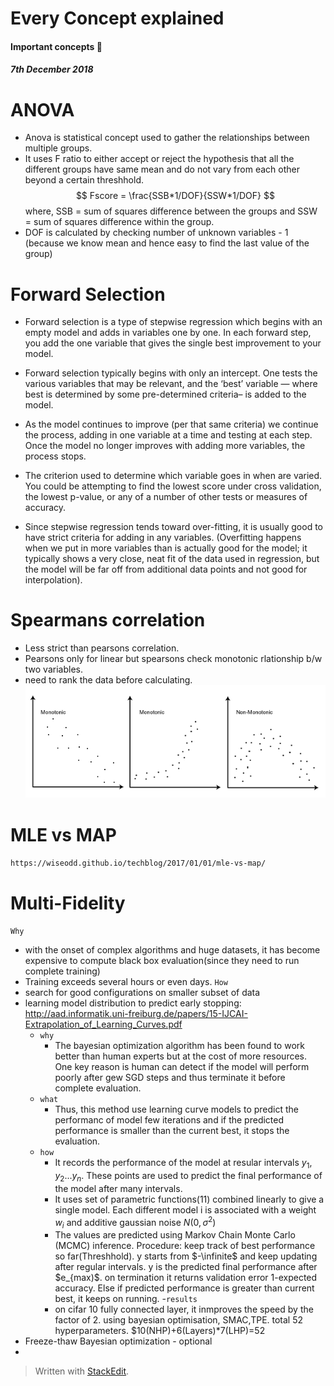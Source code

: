 
# Every Concept explained

#### Important concepts :thought_balloon: 

##### 7th December 2018

# ANOVA
- Anova is statistical concept used to gather the relationships between multiple groups. 
- It uses F ratio to either accept or reject the hypothesis that all the different groups have same mean and do not vary from each other beyond a certain threshhold.
$$ Fscore = \frac{SSB*1/DOF}{SSW*1/DOF} $$
where, SSB = sum of squares difference between the groups and SSW = sum of squares difference within the group.
- DOF is calculated by checking number of unknown variables - 1 (because we know mean and hence easy to find the last value of the group)

# Forward Selection
- Forward selection is a type of stepwise regression which begins with an empty model and adds in variables one by one. In each forward step, you add the one variable that gives the single best improvement to your model.
- Forward selection typically begins with only an intercept. One tests the various variables that may be relevant, and the ‘best’ variable — where best is determined by some pre-determined criteria– is added to the model.

- As the model continues to improve (per that same criteria) we continue the process, adding in one variable at a time and testing at each step. Once the model no longer improves with adding more variables, the process stops.

- The criterion used to determine which variable goes in when are varied. You could be attempting to find the lowest score under cross validation, the lowest p-value, or any of a number of other tests or measures of accuracy.

- Since stepwise regression tends toward over-fitting, it is usually good to have strict criteria for adding in any variables. (Overfitting happens when we put in more variables than is actually good for the model; it typically shows a very close, neat fit of the data used in regression, but the model will be far off from additional data points and not good for interpolation).

# Spearmans correlation
- Less strict than pearsons correlation. 
- Pearsons only for linear but spearsons check monotonic rlationship b/w two variables.
- need to rank the data before calculating.
![spearsons](images/spearman.png)

# MLE vs MAP
`https://wiseodd.github.io/techblog/2017/01/01/mle-vs-map/`

# Multi-Fidelity
`Why`
- with the onset of complex algorithms and huge datasets, it has become expensive to compute black box evaluation(since they need to run complete training)
- Training exceeds several hours or even days.
`How`
- search for good configurations on smaller subset of data
- learning model distribution to predict early stopping: http://aad.informatik.uni-freiburg.de/papers/15-IJCAI-Extrapolation_of_Learning_Curves.pdf
	- `why`
		-	The bayesian optimization algorithm has been found to work better than human experts but at the cost of more resources. One key reason is human can detect if the model will perform poorly after gew SGD steps and thus terminate it before complete evaluation.
	- `what`
		-  Thus, this method use learning curve models to predict the performanc of model few iterations and if the predicted performance is smaller than the current best, it stops the evaluation.
	- `how`
		- It records the performance of the model at resular intervals $y_1,y_2...y_n$. These points are used to predict the final performance of the model after many intervals. 
		- It uses set of parametric functions(11) combined linearly to give a single model. Each different model i is associated with a weight $w_i$ and additive gaussian noise $N(0,\sigma^2)$
		- 	The values are predicted using Markov Chain Monte Carlo (MCMC) inference. Procedure: keep track of best performance so far(Threshhold). y starts from $-\infinite$ and keep updating after regular intervals. y is the predicted final performance after $e_{max)$. on termination it returns validation error 1-expected accuracy. Else if predicted performance is greater than current best, it keeps on running.
	-`results`
		- on cifar 10 fully connected layer, it inmproves the speed by the factor of 2. using bayesian optimisation, SMAC,TPE. total 52 hyperparameters. $10(NHP)+6(Layers)*7(LHP)=52 
- Freeze-thaw Bayesian optimization - optional
- 
> Written with [StackEdit](https://stackedit.io/).
<!--stackedit_data:
eyJoaXN0b3J5IjpbOTYwNDk1MjIyLDE2NjU2MTU3ODMsMTg1NT
c0MjkxOSwtNTQyNDMwNjk0LC0xMTY0OTkyMTksMTAyNTA1OTYy
OSw5NjA5Nzk3LC0xOTY4MjcyNTgzLDE4ODM4Mzc5OTksLTQxNz
U5OTYwLC0zODEzNzU2MjUsNTQ4NTk5MzI5LDg4Mjc1ODU1Ml19

-->